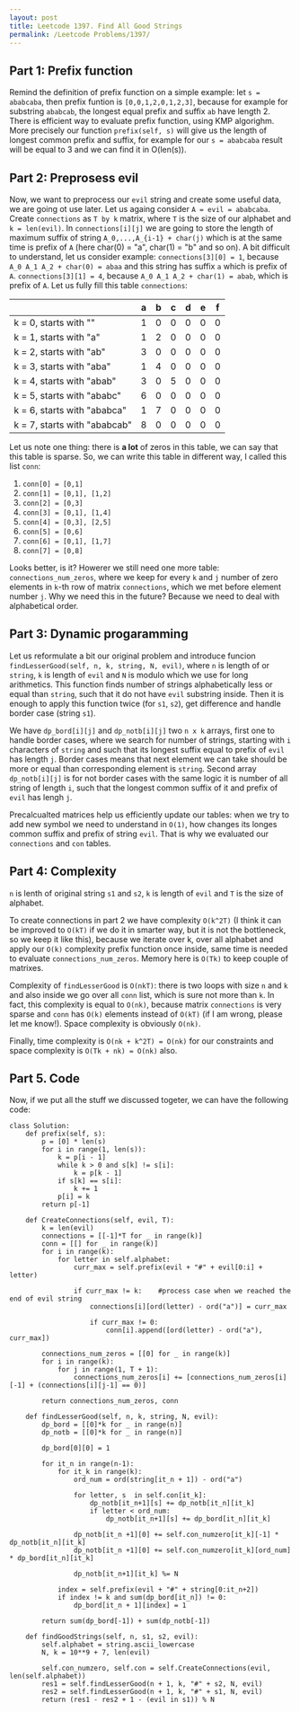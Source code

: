 ```yaml
---
layout: post
title: Leetcode 1397. Find All Good Strings
permalink: /Leetcode Problems/1397/
---
```


## Part 1: Prefix function
Remind the definition of prefix function on a simple example: let `s = ababcaba`, then prefix funtion is `[0,0,1,2,0,1,2,3]`, because for example for substring `ababcab`, the longest equal prefix and suffix `ab` have length 2. There is efficient way to evaluate prefix function, using KMP algorighm. More precisely our function `prefix(self, s)` will give us the length of longest common prefix and suffix, for example for our `s = ababcaba` result will be equal to 3 and we can find it in O(len(s)).

## Part 2: Preprosess evil
Now, we want to preprocess our `evil` string and create some useful data, we are going ot use later. Let us againg consider `A = evil = ababcaba`. Create `connections` as `T by k` matrix, where `T` is the size of our alphabet and `k = len(evil)`. In `connections[i][j]` we are going to store the length of maximum suffix of string `A_0,...,A_{i-1} + char(j)` which is at the same time is prefix of `A` (here char(0) = "a", char(1) = "b" and so on). A bit difficult to understand, let us consider example: `connections[3][0] = 1`, because `A_0 A_1 A_2 + char(0) = abaa` and this string has suffix `a` which is prefix of `A`. `connections[3][1] = 4`, because  `A_0 A_1 A_2 + char(1) = abab`, which is prefix of `A`.
Let us fully fill this table `connections`:

|                              | a | b | c | d | e | f |
|------------------------------|---|---|---|---|---|---|
| k = 0, starts with ""        | 1 | 0 | 0 | 0 | 0 | 0 |
| k = 1, starts with "a"       | 1 | 2 | 0 | 0 | 0 | 0 |
| k = 2, starts with "ab"      | 3 | 0 | 0 | 0 | 0 | 0 |
| k = 3, starts with "aba"     | 1 | 4 | 0 | 0 | 0 | 0 |
| k = 4, starts with "abab"    | 3 | 0 | 5 | 0 | 0 | 0 |
| k = 5, starts with "ababc"   | 6 | 0 | 0 | 0 | 0 | 0 |
| k = 6, starts with "ababca"  | 1 | 7 | 0 | 0 | 0 | 0 |
| k = 7, starts with "ababcab" | 8 | 0 | 0 | 0 | 0 | 0 |

Let us note one thing: there is **a lot** of zeros in this table, we can say that this table is sparse. So, we can write this table in different way, I called this list `conn`:

1. `conn[0] = [0,1]`
2. `conn[1] = [0,1], [1,2]`
3. `conn[2] = [0,3]`
3. `conn[3] = [0,1], [1,4]`
3. `conn[4] = [0,3], [2,5]`
3. `conn[5] = [0,6]`
3. `conn[6] = [0,1], [1,7]`
3. `conn[7] = [0,8]`

Looks better, is it? Howerer we still need one more table: `connections_num_zeros`, where we keep for every `k` and `j` number of zero elements in `k`-th row of matrix `connections`, which we met before element number `j`. Why we need this in the future? Because we need to deal with alphabetical order. 

## Part 3: Dynamic progaramming
Let us reformulate a bit our original problem and introduce funcion `findLesserGood(self, n, k, string, N, evil)`, where `n` is length of or `string`, `k` is length of `evil` and `N` is modulo which we use for long arithmetics. This function finds number of strings alphabetically less or equal than `string`, such that it do not have `evil` substring inside. Then it is enough to apply this function twice (for `s1`, `s2`), get difference and handle border case (string `s1`). 

We have `dp_bord[i][j]` and `dp_notb[i][j]` two  `n x k` arrays, first one to handle border cases, where we search for number of strings, starting with `i` characters of `string` and such that its longest suffix equal to prefix of `evil` has length `j`. Border cases means that next element we can take should be more or equal than corresponding element is `string`.  Second array `dp_notb[i][j]` is for not border cases with the same logic it is number of all string of length `i`, such that the longest common suffix of it and prefix of `evil` has lengh `j`.

Precalcualted matrices help us efficiently update our tables: when we try to add new symbol we need to understand in `O(1)`, how changes its longes common suffix and prefix of string `evil`. That is why we evaluated our `connections` and `con` tables.

## Part 4: Complexity
`n` is lenth of original string `s1` and `s2`, `k` is length of `evil` and `T` is the size of alphabet.

To create connections in part 2 we have complexity `O(k^2T)` (I think it can be improved to `O(kT)` if we do it in smarter way, but it is not the bottleneck, so we keep it like this), because we iterate over k, over all alphabet and apply our `O(k)` complexity prefix function once inside, same time is needed to evaluate `connections_num_zeros`. Memory here is `O(Tk)` to keep couple of matrixes.

Complexity of `findLesserGood` is `O(nkT)`: there is two loops with size `n` and `k` and also inside we go over all `conn` list, which is sure not more than `k`. In fact, this complexity is equal to `O(nk)`, because matrix `connections` is very sparse and `conn` has `O(k)` elements instead of `O(kT)` (if I am wrong, please let me know!). Space complexity is obviously `O(nk)`.

Finally, time complexity is `O(nk + k^2T) = O(nk)` for our constraints and space complexity is `O(Tk + nk) = O(nk)` also.

## Part 5. Code
Now, if we put all the stuff we discussed togeter, we can have the following code:

```
class Solution:
    def prefix(self, s):
        p = [0] * len(s)
        for i in range(1, len(s)):
            k = p[i - 1]
            while k > 0 and s[k] != s[i]: 
                k = p[k - 1]
            if s[k] == s[i]:
                k += 1
            p[i] = k
        return p[-1]

    def CreateConnections(self, evil, T):
        k = len(evil)
        connections = [[-1]*T for _ in range(k)]
        conn = [[] for _ in range(k)]
        for i in range(k):
            for letter in self.alphabet:
                curr_max = self.prefix(evil + "#" + evil[0:i] + letter)
               
                if curr_max != k:    #process case when we reached the end of evil string
                    connections[i][ord(letter) - ord("a")] = curr_max

                    if curr_max != 0:
                        conn[i].append([ord(letter) - ord("a"), curr_max])

        connections_num_zeros = [[0] for _ in range(k)]
        for i in range(k):
            for j in range(1, T + 1):
                connections_num_zeros[i] += [connections_num_zeros[i][-1] + (connections[i][j-1] == 0)]

        return connections_num_zeros, conn

    def findLesserGood(self, n, k, string, N, evil):
        dp_bord = [[0]*k for _ in range(n)]
        dp_notb = [[0]*k for _ in range(n)]
          
        dp_bord[0][0] = 1
                  
        for it_n in range(n-1):
            for it_k in range(k):
                ord_num = ord(string[it_n + 1]) - ord("a")

                for letter, s  in self.con[it_k]:
                    dp_notb[it_n+1][s] += dp_notb[it_n][it_k]
                    if letter < ord_num:
                        dp_notb[it_n+1][s] += dp_bord[it_n][it_k]

                dp_notb[it_n +1][0] += self.con_numzero[it_k][-1] * dp_notb[it_n][it_k]     
                dp_notb[it_n +1][0] += self.con_numzero[it_k][ord_num] * dp_bord[it_n][it_k]
                        
                dp_notb[it_n+1][it_k] %= N

            index = self.prefix(evil + "#" + string[0:it_n+2])
            if index != k and sum(dp_bord[it_n]) != 0:
                dp_bord[it_n + 1][index] = 1
   
        return sum(dp_bord[-1]) + sum(dp_notb[-1])

    def findGoodStrings(self, n, s1, s2, evil):
        self.alphabet = string.ascii_lowercase
        N, k = 10**9 + 7, len(evil)
      
        self.con_numzero, self.con = self.CreateConnections(evil, len(self.alphabet))
        res1 = self.findLesserGood(n + 1, k, "#" + s2, N, evil)
        res2 = self.findLesserGood(n + 1, k, "#" + s1, N, evil)
        return (res1 - res2 + 1 - (evil in s1)) % N
```